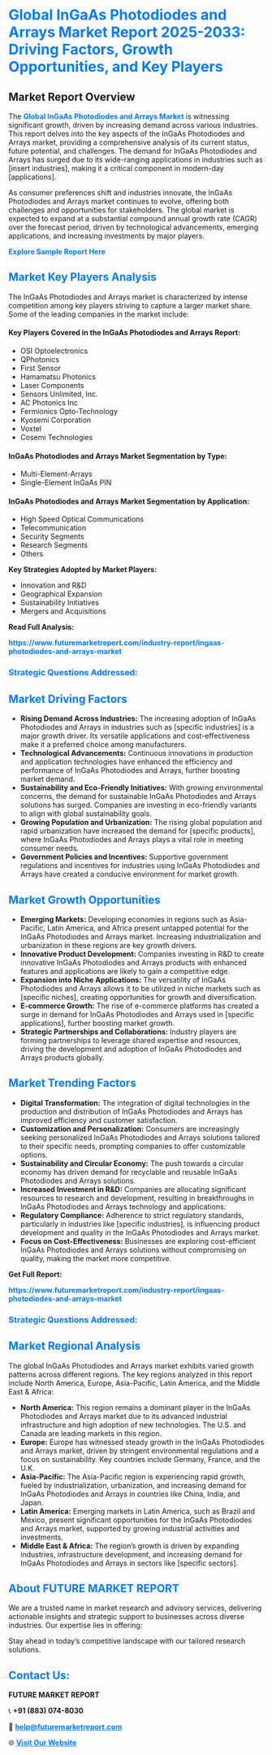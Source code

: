 <h1 style="color: #007BFF;">Global InGaAs Photodiodes and Arrays Market Report 2025-2033: Driving Factors, Growth Opportunities, and Key Players</h1>

<section id="overview">
<h2>Market Report Overview</h2>
<p>The <a href="https://www.futuremarketreport.com/industry-report/ingaas-photodiodes-and-arrays-market" style="color: #007BFF; text-decoration: none;"><strong>Global InGaAs Photodiodes and Arrays Market</strong></a> is witnessing significant growth, driven by increasing demand across various industries. This report delves into the key aspects of the InGaAs Photodiodes and Arrays market, providing a comprehensive analysis of its current status, future potential, and challenges. The demand for InGaAs Photodiodes and Arrays has surged due to its wide-ranging applications in industries such as [insert industries], making it a critical component in modern-day [applications].</p>
<p>As consumer preferences shift and industries innovate, the InGaAs Photodiodes and Arrays market continues to evolve, offering both challenges and opportunities for stakeholders. The global market is expected to expand at a substantial compound annual growth rate (CAGR) over the forecast period, driven by technological advancements, emerging applications, and increasing investments by major players.</p>
</section>

<section id="overview">
<p><a href="https://www.futuremarketreport.com/request-sample/reportId=76593" style="color: #007BFF; text-decoration: none;"><strong>Explore Sample Report Here</strong></a></p>
</section>

<section id="key-players">
<h2 style="color: #007BFF;">Market Key Players Analysis</h2>
<p>The InGaAs Photodiodes and Arrays market is characterized by intense competition among key players striving to capture a larger market share. Some of the leading companies in the market include:</p>
<h4>Key Players Covered in the InGaAs Photodiodes and Arrays Report:</h4>
<ul><li>OSI Optoelectronics</li><li>QPhotonics</li><li>First Sensor</li><li>Hamamatsu Photonics</li><li>Laser Components</li><li>Sensors Unlimited, Inc.</li><li>AC Photonics Inc</li><li>Fermionics Opto-Technology</li><li>Kyosemi Corporation</li><li>Voxtel</li><li>Cosemi Technologies</li></ul>
<h4>InGaAs Photodiodes and Arrays Market Segmentation by Type:</h4>
<ul><li>Multi-Element-Arrays</li><li>Single-Element InGaAs PIN</li></ul>

<h4>InGaAs Photodiodes and Arrays Market Segmentation by Application:</h4>
<ul><li>High Speed Optical Communications</li><li>Telecommunication</li><li>Security Segments</li><li>Research Segments</li><li>Others</li></ul>
<p><strong>Key Strategies Adopted by Market Players:</strong></p>
<ul>
<li>Innovation and R&D</li>
<li>Geographical Expansion</li>
<li>Sustainability Initiatives</li>
<li>Mergers and Acquisitions</li>
</ul>
</section>

<section>
<p><strong>Read Full Analysis: </strong></p><a href="https://www.futuremarketreport.com/industry-report/ingaas-photodiodes-and-arrays-market" style="color: #007BFF; text-decoration: none;"><strong>https://www.futuremarketreport.com/industry-report/ingaas-photodiodes-and-arrays-market</strong></a>
<h3 style="color: #007BFF;">Strategic Questions Addressed:</h3>
</section>

<section id="driving-factors">
<h2 style="color: #007BFF;">Market Driving Factors</h2>
<ul>
<li><strong>Rising Demand Across Industries:</strong> The increasing adoption of InGaAs Photodiodes and Arrays in industries such as [specific industries] is a major growth driver. Its versatile applications and cost-effectiveness make it a preferred choice among manufacturers.</li>
<li><strong>Technological Advancements:</strong> Continuous innovations in production and application technologies have enhanced the efficiency and performance of InGaAs Photodiodes and Arrays, further boosting market demand.</li>
<li><strong>Sustainability and Eco-Friendly Initiatives:</strong> With growing environmental concerns, the demand for sustainable InGaAs Photodiodes and Arrays solutions has surged. Companies are investing in eco-friendly variants to align with global sustainability goals.</li>
<li><strong>Growing Population and Urbanization:</strong> The rising global population and rapid urbanization have increased the demand for [specific products], where InGaAs Photodiodes and Arrays plays a vital role in meeting consumer needs.</li>
<li><strong>Government Policies and Incentives:</strong> Supportive government regulations and incentives for industries using InGaAs Photodiodes and Arrays have created a conducive environment for market growth.</li>
</ul>
</section>

<section id="growth-opportunities">
<h2 style="color: #007BFF;">Market Growth Opportunities</h2>
<ul>
<li><strong>Emerging Markets:</strong> Developing economies in regions such as Asia-Pacific, Latin America, and Africa present untapped potential for the InGaAs Photodiodes and Arrays market. Increasing industrialization and urbanization in these regions are key growth drivers.</li>
<li><strong>Innovative Product Development:</strong> Companies investing in R&D to create innovative InGaAs Photodiodes and Arrays products with enhanced features and applications are likely to gain a competitive edge.</li>
<li><strong>Expansion into Niche Applications:</strong> The versatility of InGaAs Photodiodes and Arrays allows it to be utilized in niche markets such as [specific niches], creating opportunities for growth and diversification.</li>
<li><strong>E-commerce Growth:</strong> The rise of e-commerce platforms has created a surge in demand for InGaAs Photodiodes and Arrays used in [specific applications], further boosting market growth.</li>
<li><strong>Strategic Partnerships and Collaborations:</strong> Industry players are forming partnerships to leverage shared expertise and resources, driving the development and adoption of InGaAs Photodiodes and Arrays products globally.</li>
</ul>
</section>

<section id="trending-factors">
<h2 style="color: #007BFF;">Market Trending Factors</h2>
<ul>
<li><strong>Digital Transformation:</strong> The integration of digital technologies in the production and distribution of InGaAs Photodiodes and Arrays has improved efficiency and customer satisfaction.</li>
<li><strong>Customization and Personalization:</strong> Consumers are increasingly seeking personalized InGaAs Photodiodes and Arrays solutions tailored to their specific needs, prompting companies to offer customizable options.</li>
<li><strong>Sustainability and Circular Economy:</strong> The push towards a circular economy has driven demand for recyclable and reusable InGaAs Photodiodes and Arrays solutions.</li>
<li><strong>Increased Investment in R&D:</strong> Companies are allocating significant resources to research and development, resulting in breakthroughs in InGaAs Photodiodes and Arrays technology and applications.</li>
<li><strong>Regulatory Compliance:</strong> Adherence to strict regulatory standards, particularly in industries like [specific industries], is influencing product development and quality in the InGaAs Photodiodes and Arrays market.</li>
<li><strong>Focus on Cost-Effectiveness:</strong> Businesses are exploring cost-efficient InGaAs Photodiodes and Arrays solutions without compromising on quality, making the market more competitive.</li>
</ul>
</section>

<section>
<p><strong>Get Full Report: </strong></p><a href="https://www.futuremarketreport.com/industry-report/ingaas-photodiodes-and-arrays-market" style="color: #007BFF; text-decoration: none;"><strong>https://www.futuremarketreport.com/industry-report/ingaas-photodiodes-and-arrays-market</strong></a>
<h3 style="color: #007BFF;">Strategic Questions Addressed:</h3>
</section>


<section id="regional-analysis">
<h2 style="color: #007BFF;">Market Regional Analysis</h2>
<p>The global InGaAs Photodiodes and Arrays market exhibits varied growth patterns across different regions. The key regions analyzed in this report include North America, Europe, Asia-Pacific, Latin America, and the Middle East & Africa:</p>
<ul>
<li><strong>North America:</strong> This region remains a dominant player in the InGaAs Photodiodes and Arrays market due to its advanced industrial infrastructure and high adoption of new technologies. The U.S. and Canada are leading markets in this region.</li>
<li><strong>Europe:</strong> Europe has witnessed steady growth in the InGaAs Photodiodes and Arrays market, driven by stringent environmental regulations and a focus on sustainability. Key countries include Germany, France, and the U.K.</li>
<li><strong>Asia-Pacific:</strong> The Asia-Pacific region is experiencing rapid growth, fueled by industrialization, urbanization, and increasing demand for InGaAs Photodiodes and Arrays in countries like China, India, and Japan.</li>
<li><strong>Latin America:</strong> Emerging markets in Latin America, such as Brazil and Mexico, present significant opportunities for the InGaAs Photodiodes and Arrays market, supported by growing industrial activities and investments.</li>
<li><strong>Middle East & Africa:</strong> The region’s growth is driven by expanding industries, infrastructure development, and increasing demand for InGaAs Photodiodes and Arrays in sectors like [specific sectors].</li>
</ul>
</section>

<footer>
<h2 style="color: #007BFF;">About FUTURE MARKET REPORT</h2>
<p>We are a trusted name in market research and advisory services, delivering actionable insights and strategic support to businesses across diverse industries. Our expertise lies in offering:</p>

<p>Stay ahead in today’s competitive landscape with our tailored research solutions.</p>

<h2 style="color: #007BFF;">Contact Us:</h2>
<p><strong>FUTURE MARKET REPORT</strong></p>
<p>📞 <strong>+91 (883) 074-8030</strong></p>
<p>📧 <strong><a href="mailto:help@futuremarketreport.com" style="color: #007BFF;">help@futuremarketreport.com</a></strong></p>
<p>🌐 <strong><a href="https://www.futuremarketreport.com/" style="color: #007BFF;">Visit Our Website</a></strong></p>
</footer>